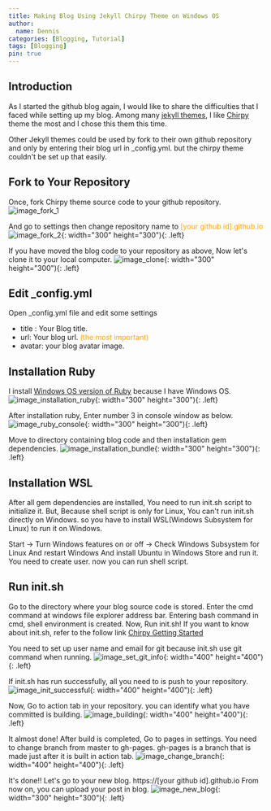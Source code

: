 ```yaml
---
title: Making Blog Using Jekyll Chirpy Theme on Windows OS
author:
  name: Dennis
categories: [Blogging, Tutorial]
tags: [Blogging]
pin: true
---
```


## Introduction
As I started the github blog again, I would like to share the difficulties that I faced while setting up my blog.
Among many [jekyll themes](https://jekyll-themes.com/free/), I like [Chirpy](https://jekyll-themes.com/chirpy/) theme the most and I chose this them this time. 

Other Jekyll themes could be used by fork to their own github repository and only by entering their blog url in _config.yml.
but the chirpy theme couldn't be set up that easily.

## Fork to Your Repository
Once, fork Chirpy theme source code to your github repository. 
![image_fork_1]({{site.url}}/assets/img/2022-01-09-making-blog-using-jekyll-chirpy-theme-on-windows-os/fork_1.png)

And go to settings then change repository name to <span style="color:orange">[your github id].github.io</span>
![image_fork_2]({{site.url}}/assets/img/2022-01-09-making-blog-using-jekyll-chirpy-theme-on-windows-os/fork_2.png){: width="300" height="300"){: .left}


If you have moved the blog code to your repository as above, Now let's clone it to your local computer.
![image_clone]({{site.url}}/assets/img/2022-01-09-making-blog-using-jekyll-chirpy-theme-on-windows-os/clone.png){: width="300" height="300"){: .left}

## Edit _config.yml
Open _config.yml file and edit some settings
- title : Your Blog title.
- url:  Your blog url. <span style="color:orange">(the most important)</span> 
- avatar: your blog avatar image.   


## Installation Ruby
I install [Windows OS version of Ruby](https://rubyinstaller.org/downloads/) because I have Windows OS.
![image_installation_ruby]({{site.url}}/assets/img/2022-01-09-making-blog-using-jekyll-chirpy-theme-on-windows-os/installation_ruby.png){: width="300" height="300"){: .left}

After installation ruby, Enter number 3 in console window as below.
![image_ruby_console]({{site.url}}/assets/img/2022-01-09-making-blog-using-jekyll-chirpy-theme-on-windows-os/ruby_console.png){: width="300" height="300"){: .left} 

Move to directory containing blog code and then installation gem dependencies.
![image_installation_bundle]({{site.url}}/assets/img/2022-01-09-making-blog-using-jekyll-chirpy-theme-on-windows-os/installation_bundle.png){: width="300" height="300"){: .left}


## Installation WSL
After all gem dependencies are installed, You need to run init.sh script to initialize it.
But, Because shell script is only for Linux, You can't run init.sh directly on Windows. 
so you have to install WSL(Windows Subsystem for Linux) to run it on Windows.

Start -> Turn Windows features on or off -> Check Windows Subsystem for Linux
And restart Windows
And install Ubuntu in Windows Store and run it.
You need to create user. now you can run shell script.

## Run init.sh
Go to the directory where your blog source code is stored.
Enter the cmd command at windows file explorer address bar.
Entering bash command in cmd, shell environment is created.
Now, Run init.sh!
If you want to know about init.sh, refer to the follow link [Chirpy Getting Started](https://github.com/cotes2020/jekyll-theme-chirpy/wiki/Getting-started)

You need to set up user name and email for git because init.sh use git command when running. 
![image_set_git_info]({{site.url}}/assets/img/2022-01-09-making-blog-using-jekyll-chirpy-theme-on-windows-os/set_git_info.png){: width="400" height="400"){: .left}

If init.sh has run successfully, all you need to is push to your repository.
![image_init_successful]({{site.url}}/assets/img/2022-01-09-making-blog-using-jekyll-chirpy-theme-on-windows-os/init_successful.png){: width="400" height="400"){: .left}

Now, Go to action tab in your repository. you can identify what you have committed is building.
![image_building]({{site.url}}/assets/img/2022-01-09-making-blog-using-jekyll-chirpy-theme-on-windows-os/building.png){: width="400" height="400"){: .left}

It almost done!
After build is completed, Go to pages in settings.
You need to change branch from master to gh-pages.
gh-pages is a branch that is made just after it is built in action tab.
![image_change_branch]({{site.url}}/assets/img/2022-01-09-making-blog-using-jekyll-chirpy-theme-on-windows-os/change_branch.png){: width="400" height="400"){: .left}

It's done!!
Let's go to your new blog. https://[your github id].github.io 
From now on, you can upload your post in blog.
![image_new_blog]({{site.url}}/assets/img/2022-01-09-making-blog-using-jekyll-chirpy-theme-on-windows-os/new_blog.png){: width="300" height="300"){: .left}